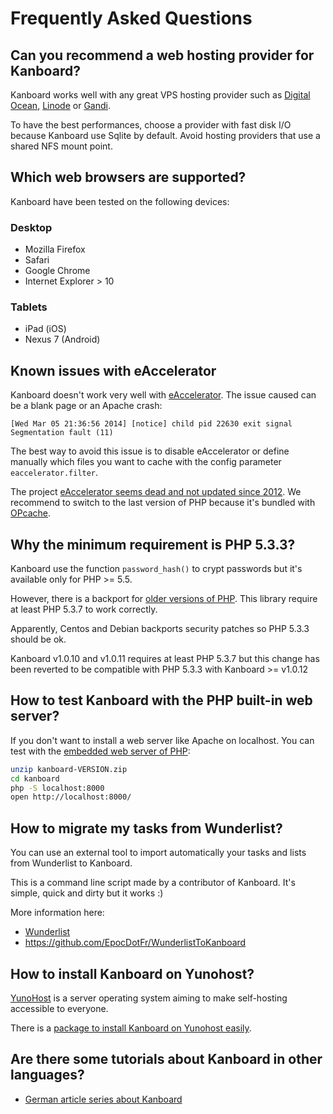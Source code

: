 Frequently Asked Questions
==========================

Can you recommend a web hosting provider for Kanboard?
------------------------------------------------------

Kanboard works well with any great VPS hosting provider such as [Digital Ocean](https://www.digitalocean.com/?refcode=4b541f47aae4),
[Linode](https://www.linode.com) or [Gandi](https://www.gandi.net/).

To have the best performances, choose a provider with fast disk I/O because Kanboard use Sqlite by default.
Avoid hosting providers that use a shared NFS mount point.


Which web browsers are supported?
---------------------------------

Kanboard have been tested on the following devices:

### Desktop

- Mozilla Firefox
- Safari
- Google Chrome
- Internet Explorer > 10

### Tablets

- iPad (iOS)
- Nexus 7 (Android)


Known issues with eAccelerator
------------------------------

Kanboard doesn't work very well with [eAccelerator](http://eaccelerator.net).
The issue caused can be a blank page or an Apache crash:

```
[Wed Mar 05 21:36:56 2014] [notice] child pid 22630 exit signal Segmentation fault (11)
```

The best way to avoid this issue is to disable eAccelerator or define manually which files you want to cache with the config parameter `eaccelerator.filter`.

The project [eAccelerator seems dead and not updated since 2012](https://github.com/eaccelerator/eaccelerator/commits/master).
We recommend to switch to the last version of PHP because it's bundled with [OPcache](http://php.net/manual/en/intro.opcache.php).


Why the minimum requirement is PHP 5.3.3?
-----------------------------------------

Kanboard use the function `password_hash()` to crypt passwords but it's available only for PHP >= 5.5.

However, there is a backport for [older versions of PHP](https://github.com/ircmaxell/password_compat#requirements).
This library require at least PHP 5.3.7 to work correctly.

Apparently, Centos and Debian backports security patches so PHP 5.3.3 should be ok.

Kanboard v1.0.10 and v1.0.11 requires at least PHP 5.3.7 but this change has been reverted to be compatible with PHP 5.3.3 with Kanboard >= v1.0.12


How to test Kanboard with the PHP built-in web server?
------------------------------------------------------

If you don't want to install a web server like Apache on localhost. You can test with the [embedded web server of PHP](http://www.php.net/manual/en/features.commandline.webserver.php):

```bash
unzip kanboard-VERSION.zip
cd kanboard
php -S localhost:8000
open http://localhost:8000/
```


How to migrate my tasks from Wunderlist?
----------------------------------------

You can use an external tool to import automatically your tasks and lists from Wunderlist to Kanboard.

This is a command line script made by a contributor of Kanboard.
It's simple, quick and dirty but it works :)

More information here:

- [Wunderlist](http://www.wunderlist.com/)
- <https://github.com/EpocDotFr/WunderlistToKanboard>


How to install Kanboard on Yunohost?
------------------------------------

[YunoHost](https://yunohost.org/) is a server operating system aiming to make self-hosting accessible to everyone.

There is a [package to install Kanboard on Yunohost easily](https://github.com/mbugeia/kanboard_ynh).


Are there some tutorials about Kanboard in other languages?
------------------------------------
 - [German article series about Kanboard](http://demaya.de/wp/2014/07/kanboard-eine-jira-alternative-im-detail-installation/)
